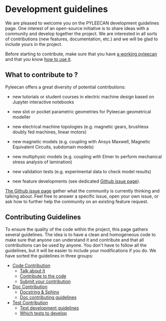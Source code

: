 Development guidelines
======================

We are pleased to welcome you on the PYLEECAN development guidelines
page. One interest of an open-source initiative is to share ideas with a
community and develop together the project. We are interested in all
sorts of contributions (new features, documentation, etc.) and we will
be glad to include yours in the project.

Before starting to contribute, make sure that you have
[a working pyleecan](get.pyleecan.md) and that you know
[how to use it](tutorials.md).

What to contribute to ?
-----------------------

Pyleecan offers a great diversity of potential contributions:

-   new tutorials or student courses in electric machine design based on
    Jupyter interactive notebooks
-   new slot or pocket parametric geometries for Pyleecan geometrical
    modeller
-   new electrical machine topologies (e.g. magnetic gears, brushless
    doubly fed machines, linear motors)
-   new magnetic models (e.g. coupling with Ansys Maxwell, Magnetic
    Equivalent Circuits, subdomain models)
-   new multiphysic models (e.g. coupling with Elmer to perform
    mechanical stress analysis of lamination)
-   new validation tests (e.g. experimental data to check model results)

- new feature developments (see dedicated [Github issue
page](https://github.com/Eomys/pyleecan/issues)).

[The Github issue page](https://github.com/Eomys/pyleecan/issues) gather what the
community is currently thinking and talking about. Feel free to answer a
specific issue, open your own issue, or ask how to further help the
community on an existing feature request.

Contributing Guidelines
-----------------------

To ensure the quality of the code within the project, this page gathers
several guidelines. The idea is to have a clean and homogeneous code to
make sure that anyone can understand it and contribute and that all
contributions can be used by anyone. You don't have to follow all the
guidelines, but it will be easier to include your modifications if you
do. We have sorted the guidelines in three groups:


* [Code Contribution](code.contribution.md)
    * [Talk about it](code.contribution.md#talk-about-it)
    * [Contribute to the code](code.contribution.md#contribute-to-the-code)
    * [Submit your contribution](code.contribution.md#submit-your-contribution)
* [Doc Contribution](doc.contributions.md)
    * [Docstring & Sphinx](doc.contribution.md#docstring-sphinx)
    * [Doc contributing guidelines](doc.contribution.md#doc-contributing-guidelines)
* [Test Contribution](test.contribution.md)
    * [Test development guidelines](test.contribution.md#test-development-guidelines)
    * [Which tests to develop](test.contribution.md#which-tests-to-develop)
